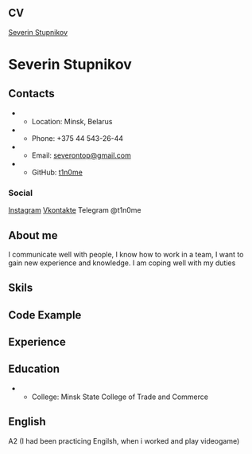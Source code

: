 ## CV
[Severin Stupnikov](me.jpg)
# Severin Stupnikov 
## Contacts 
- * Location: Minsk, Belarus 
- * Phone: +375 44 543-26-44
- * Email: severontop@gmail.com
- * GitHub: [t1n0me](https://github.com/t1n0me)
 ### Social 
 [Instagram](https://www.instagram.com/t1n0me/)
 [Vkontakte](https://vk.com/t1n0me)
 Telegram @t1n0me
## About me 
I communicate well with people, I know how to work in a team, I want to gain new experience and knowledge.
I am coping well with my duties
## Skils
## Code Example
## Experience 
## Education 
- * College: Minsk State College of Trade and Commerce
## English 
A2 (I had been practicing Engilsh, when i worked and play videogame)